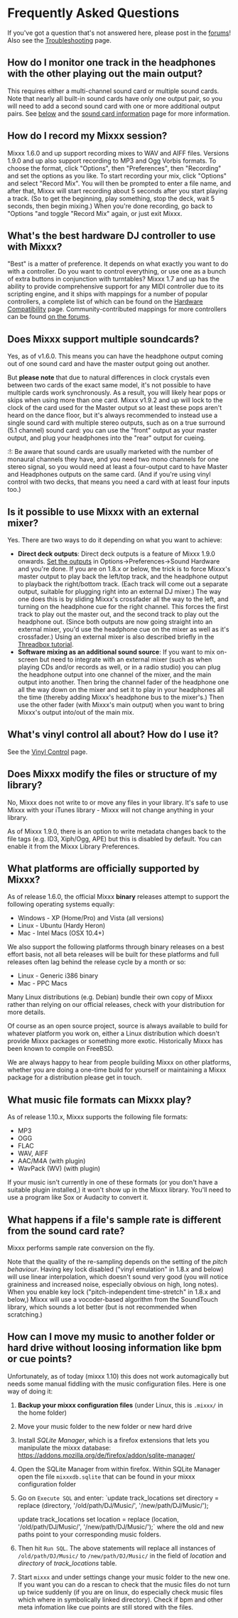 # Frequently Asked Questions

If you've got a question that's not answered here, please post in the
[forums](http://www.mixxx.org/forums)\! Also see the
[Troubleshooting](Troubleshooting) page.

## How do I monitor one track in the headphones with the other playing out the main output?

This requires either a multi-channel sound card or multiple sound cards.
Note that nearly all built-in sound cards have only one output pair, so
you will need to add a second sound card with one or more additional
output pairs. See [below](faq#does_mixxx_support_multiple_soundcards)
and the [sound card information](hardware_compatibility#sound_cards)
page for more information.

## How do I record my Mixxx session?

Mixxx 1.6.0 and up support recording mixes to WAV and AIFF files.
Versions 1.9.0 and up also support recording to MP3 and Ogg Vorbis
formats. To choose the format, click "Options", then "Preferences", then
"Recording" and set the options as you like. To start recording your
mix, click "Options" and select "Record Mix". You will then be prompted
to enter a file name, and after that, Mixxx will start recording about 5
seconds after you start playing a track. (So to get the beginning, play
something, stop the deck, wait 5 seconds, then begin mixing.) When
you're done recording, go back to "Options "and toggle "Record Mix"
again, or just exit Mixxx.

## What's the best hardware DJ controller to use with Mixxx?

"Best" is a matter of preference. It depends on what exactly you want to
do with a controller. Do you want to control everything, or use one as a
bunch of extra buttons in conjunction with turntables? Mixxx 1.7 and up
has the ability to provide comprehensive support for any MIDI controller
due to its scripting engine, and it ships with mappings for a number of
popular controllers, a complete list of which can be found on the
[Hardware Compatibility](Hardware%20Compatibility) page.
Community-contributed mappings for more controllers can be found [on the
forums](http://mixxx.org/forums/viewforum.php?f=7).

## Does Mixxx support multiple soundcards?

Yes, as of v1.6.0. This means you can have the headphone output coming
out of one sound card and have the master output going out another.

But **please note** that due to natural differences in clock crystals
even between two cards of the exact same model, it's not possible to
have multiple cards work synchronously. As a result, you will likely
hear pops or skips when using more than one card. Mixxx v1.9.2 and up
will lock to the clock of the card used for the Master output so at
least these pops aren't heard on the dance floor, but it's always
recommended to instead use a single sound card with multiple stereo
outputs, such as on a true surround (5.1 channel) sound card: you can
use the "front" output as your master output, and plug your headphones
into the "rear" output for cueing.

:\!: Be aware that sound cards are usually marketed with the number of
<span class="underline">monaural</span> channels they have, and you need
two mono channels for one stereo signal, so you would need at least a
four-output card to have Master and Headphones outputs on the same card.
(And if you're using vinyl control with two decks, that means you need a
card with at least four inputs too.)

## Is it possible to use Mixxx with an external mixer?

Yes. There are two ways to do it depending on what you want to achieve:

  - **Direct deck outputs**: Direct deck outputs is a feature of Mixxx
    1.9.0 onwards. [Set the outputs](manual#external_mixer_mode) in
    Options-\>Preferences-\>Sound Hardware and you're done. If you are
    on 1.8.x or below, the trick is to force Mixxx's master output to
    play back the left/top track, and the headphone output to playback
    the right/bottom track. (Each track will come out a separate output,
    suitable for plugging right into an external DJ mixer.) The way one
    does this is by sliding Mixxx's crossfader all the way to the left,
    and turning on the headphone cue for the right channel. This forces
    the first track to play out the master out, and the second track to
    play out the headphone out. (Since both outputs are now going
    straight into an external mixer, you'd use the headphone cue on the
    mixer as well as it's crossfader.) Using an external mixer is also
    described briefly in the [Threadbox
    tutorial](http://mixxx.sourceforge.net/wiki/index.php/Threadbox_Tutorial#Using_an_External_Mixer_or_MIDI_Device).
  - **Software mixing as an additional sound source**: If you want to
    mix on-screen but need to integrate with an external mixer (such as
    when playing CDs and/or records as well, or in a radio studio) you
    can plug the headphone output into one channel of the mixer, and the
    main output into another. Then bring the channel fader of the
    headphone one all the way down on the mixer and set it to play in
    your headphones all the time (thereby adding Mixxx's headphone bus
    to the mixer's.) Then use the other fader (with Mixxx's main output)
    when you want to bring Mixxx's output into/out of the main mix.

## What's vinyl control all about? How do I use it?

See the [Vinyl Control](Vinyl%20Control) page.

## Does Mixxx modify the files or structure of my library?

No, Mixxx does not write to or move any files in your library. It's safe
to use Mixxx with your iTunes library - Mixxx will not change anything
in your library.

As of Mixxx 1.9.0, there is an option to write metadata changes back to
the file tags (e.g. ID3, Xiph/Ogg, APE) but this is disabled by default.
You can enable it from the Mixxx Library Preferences.

## What platforms are officially supported by Mixxx?

As of release 1.6.0, the official Mixxx **binary** releases attempt to
support the following operating systems equally:

  - Windows - XP (Home/Pro) and Vista (all versions)
  - Linux - Ubuntu (Hardy Heron)
  - Mac - Intel Macs (OSX 10.4+)

We also support the following platforms through binary releases on a
best effort basis, not all beta releases will be built for these
platforms and full releases often lag behind the release cycle by a
month or so:

  - Linux - Generic i386 binary
  - Mac - PPC Macs

Many Linux distributions (e.g. Debian) bundle their own copy of Mixxx
rather than relying on our official releases, check with your
distribution for more details.

Of course as an open source project, source is always available to build
for whatever platform you work on, either a Linux distribution which
doesn't provide Mixxx packages or something more exotic. Historically
Mixxx has been known to compile on FreeBSD.

We are always happy to hear from people building Mixxx on other
platforms, whether you are doing a one-time build for yourself or
maintaining a Mixxx package for a distribution please get in touch.

## What music file formats can Mixxx play?

As of release 1.10.x, Mixxx supports the following file formats:

  - MP3
  - OGG
  - FLAC
  - WAV, AIFF
  - AAC/M4A (with plugin)
  - WavPack (WV) (with plugin)

If your music isn't currently in one of these formats (or you don't have
a suitable plugin installed,) it won't show up in the Mixxx library.
You'll need to use a program like Sox or Audacity to convert it.

## What happens if a file's sample rate is different from the sound card rate?

Mixxx performs sample rate conversion on the fly.

Note that the quality of the re-sampling depends on the setting of the
*pitch behaviour*. Having key lock disabled ("vinyl emulation" in 1.8.x
and below) will use linear interpolation, which doesn't sound very good
(you will notice graininess and increased noise, especially obvious on
high, long notes). When you enable key lock ("pitch-independent
time-stretch" in 1.8.x and below,) Mixxx will use a vocoder-based
algorithm from the SoundTouch library, which sounds a lot better (but is
not recommended when scratching.)

## How can I move my music to another folder or hard drive without loosing information like bpm or cue points?

Unfortunately, as of today (mixxx 1.10) this does not work automagically
but needs some manual fiddling with the music configuration files. Here
is one way of doing it:

1.  **Backup your mixxx configuration files** (under Linux, this is
    `.mixxx/` in the home folder)
2.  Move your music folder to the new folder or new hard drive
3.  Install *SQLite Manager*, which is a firefox extensions that lets
    you manipulate the mixxx database:
    <https://addons.mozilla.org/de/firefox/addon/sqlite-manager/>
4.  Open the SQLite Manager from within firefox. Within SQLite Manager
    open the file `mixxxdb.sqlite` that can be found in your mixxx
    configuration folder
5.  Go on `Execute SQL` and enter: `update track_locations set directory
    = replace (directory, '/old/path/DJ/Music/', '/new/path/DJ/Music/');
    
    update track_locations set location = replace (location,
    '/old/path/DJ/Music/', '/new/path/DJ/Music/');` where the old and
    new paths point to your corresponding music folders. 
6.  Then hit `Run SQL`. The above statements will replace all instances
    of `/old/path/DJ/Music/` to `/new/path/DJ/Music/` in the field of
    *location* and *directory* of *track\_locations* table.
7.  Start `mixxx` and under settings change your music folder to the new
    one. If you want you can do a rescan to check that the music files
    do not turn up twice suddenly (if you are on linux, do especially
    check music files which where in symbolically linked directory).
    Check if bpm and other meta infomation like cue points are still
    stored with the files.
